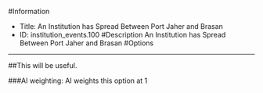 #Information
 - Title: An Institution has Spread Between Port Jaher and Brasan
 - ID: institution_events.100
#Description
An Institution has Spread Between Port Jaher and Brasan
#Options

___
##This will be useful.

###AI weighting:
AI weights this option at 1

